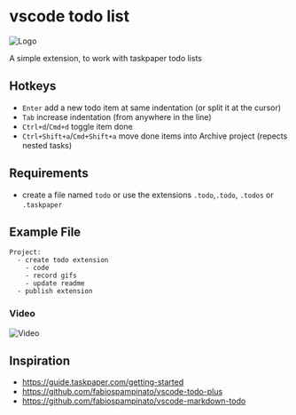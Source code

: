 # vscode todo list

![Logo](https://raw.githubusercontent.com/thisotherthing/vscode-todo-list/master/icon/icon.png)

A simple extension, to work with taskpaper todo lists

## Hotkeys
- `Enter` add a new todo item at same indentation (or split it at the cursor)
- `Tab` increase indentation (from anywhere in the line)
- `Ctrl+d`/`Cmd+d` toggle item done
- `Ctrl+Shift+a`/`Cmd+Shift+a` move done items into Archive project (repects nested tasks)

## Requirements
- create a file named `todo` or use the extensions `.todo`,`.todo`, `.todos` or `.taskpaper`

## Example File
```
Project:
  - create todo extension
    - code
    - record gifs
    - update readme
  - publish extension
```

### Video
![Video](https://raw.githubusercontent.com/thisotherthing/vscode-todo-list/master/store-assets/recording.gif)

## Inspiration
- https://guide.taskpaper.com/getting-started
- https://github.com/fabiospampinato/vscode-todo-plus
- https://github.com/fabiospampinato/vscode-markdown-todo
